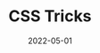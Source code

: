 ---
title: "CSS Tricks"
description: "CSS Common Tricks and New Features"
date: "2022-05-01"
slug: "css-tricks"
categories:
    - Front-end Development
tags:
    - front-end development
---